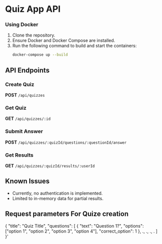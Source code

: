 # Quiz App API

### Using Docker

1. Clone the repository.
2. Ensure Docker and Docker Compose are installed.
3. Run the following command to build and start the containers:
   ```bash
   docker-compose up --build

## API Endpoints

### Create Quiz
**POST** `/api/quizzes`
      
       

### Get Quiz
**GET** `/api/quizzes/:id`

### Submit Answer
**POST** `/api/quizzes/:quizId/questions/:questionId/answer`

### Get Results
**GET** `/api/quizzes/:quizId/results/:userId`

## Known Issues
- Currently, no authentication is implemented.
- Limited to in-memory data for partial results.


## Request parameters For Quize creation


{
  "title": "Quiz Title",
  "questions": [
    {
      "text": "Question 1?",
      "options": ["option 1", "option 2", "option 3", "option 4"],
      "correct_option": 1
    },
    .,
    .,
    .,
    .
  ]
}'





